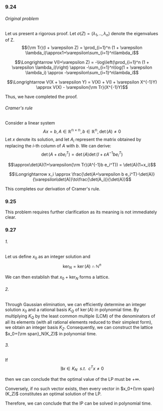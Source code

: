 ### 9.24
###### Original problem

Let us present a rigorous proof. Let $\sigma(Z) = (\lambda_1,..,\lambda_n)$ denote the eigenvalues of Z.
$${\rm Tr}(I + \varepsilon Z) = \prod_{i=1}^n (1 + \varepsilon \lambda_i)\approx1+\varepsilon\sum_{i=1}^n\lambda_i$$

$$\Longrightarrow V(I+\varepsilon Z) = -\log\left(\prod_{i=1}^n (1 + \varepsilon \lambda_i)\right) \approx -\sum_{i=1}^n\log(1 + \varepsilon \lambda_i) \approx -\varepsilon\sum_{i=1}^n\lambda_i$$

$$\Longrightarrow V(X + \varepsilon Y) = V(X) + V(I + \varepsilon X^{-1}Y) \approx V(X) - \varepsilon{\rm Tr}(X^{-1}Y)$$

Thus, we have completed the proof.


###### Cramer's rule
Consider a linear system
$$Ax = b,A\in\mathbb{R^{n\times n}},b\in\mathbb{R^n},\det(A)\neq 0$$
Let $x$ denote its solution, and let $A_i$ represent the matrix obtained by replacing the $i$-th column of $A$ with $b$. We can derive:
$$\det(A+\varepsilon b e_i^T) = \det(A)\det(I+\varepsilon A^{-1}b e_i^T)$$

$$\approx\det(A)(1+\varepsilon{\rm Tr}(A^{-1}b e_i^T)) = \det(A)(1+x_i)$$

$$\Longrightarrow x_i \approx \frac{\det(A+\varepsilon b e_i^T)-\det(A)}{\varepsilon\det(A)}\to\frac{\det(A_i)}{\det(A)}$$

This completes our derivation of Cramer's rule.


### 9.25
This problem requires further clarification as its meaning is not immediately clear.

### 9.27
###### 1. 
Let us define $x_0$ as an integer solution and 
$$\ker_N = \ker(A)\cap\mathbb{N}^n$$

We can then establish that $x_0+\ker_N$ forms a lattice.

###### 2.
Through Gaussian elimination, we can efficiently determine an integer solution $x_0$ and a rational basis $K_Q$ of $\ker(A)$ in polynomial time. By multiplying $K_Q$ by the least common multiple (LCM) of the denominators of all its elements (with all rational elements reduced to their simplest form), we obtain an integer basis $K_Z$. Consequently, we can construct the lattice $x_0+{\rm span}_N(K_Z)$ in polynomial time.

###### 3.
If
$$\exists x\in K_N ~~s.t.~~c^Tx\neq 0$$

then we can conclude that the optimal value of the LP must be $+\infty$.

Conversely, if no such vector exists, then every vector in $x_0+{\rm span}(K_Z)$ constitutes an optimal solution of the LP.

Therefore, we can conclude that the IP can be solved in polynomial time.
